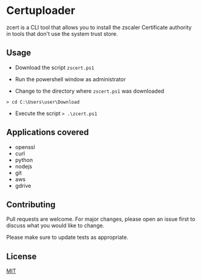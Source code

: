 # Certuploader

zcert is a CLI tool that allows you to install the zscaler Certificate authority in tools that don't use the system trust store. 



## Usage

- Download the script `zscert.ps1`

- Run the powershell window as administrator

- Change to the directory where  `zscert.ps1` was downloaded

`> cd C:\Users\user\Download`

- Execute the script
`> .\zcert.ps1`


## Applications covered

- openssl
- curl
- python
- nodejs
- git
- aws
- gdrive

## Contributing

Pull requests are welcome. For major changes, please open an issue first
to discuss what you would like to change.

Please make sure to update tests as appropriate.

## License

[MIT](https://choosealicense.com/licenses/mit/)